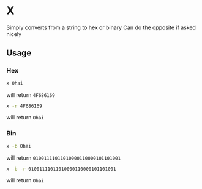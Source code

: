 # X

Simply converts from a string to hex or binary
Can do the opposite if asked nicely

## Usage

### Hex

```sh
x Ohai
```
will return `4F686169`

```sh
x -r 4F686169
```
will return `Ohai`

### Bin

```sh
x -b Ohai
```
will return `01001111011010000110000101101001`

```sh
x -b -r 01001111011010000110000101101001
```
will return `Ohai`
